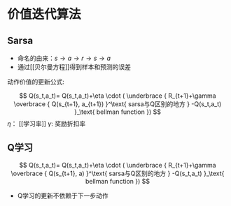 # 价值迭代算法

## Sarsa

- 命名的由来：$s \rightarrow a \rightarrow r \rightarrow s \rightarrow a$
- 通过[[贝尔曼方程]]得到样本和预测的误差

动作价值的更新公式: 

$$
Q(s_t,a_t)=
Q(s_t,a_t)+\eta \cdot (
\underbrace {
  R_{t+1}+\gamma 
  \overbrace {
  Q(s_{t+1}, a_{t+1})
  }^\text{
    sarsa与Q区别的地方
  }
  -Q(s_t,a_t)
}_\text{
bellman function
})
$$
$\eta$： [[学习率]]
$\gamma$:  奖励折扣率

## Q学习


$$
Q(s_t,a_t)=
Q(s_t,a_t)+\eta \cdot (
\underbrace {
  R_{t+1}+\gamma 
  \overbrace {
  Q(s_{t+1}, a)
  }^\text{
    sarsa与Q区别的地方
  }
  -Q(s_t,a_t)
}_\text{
bellman function
})
$$

- Q学习的更新不依赖于下一步动作